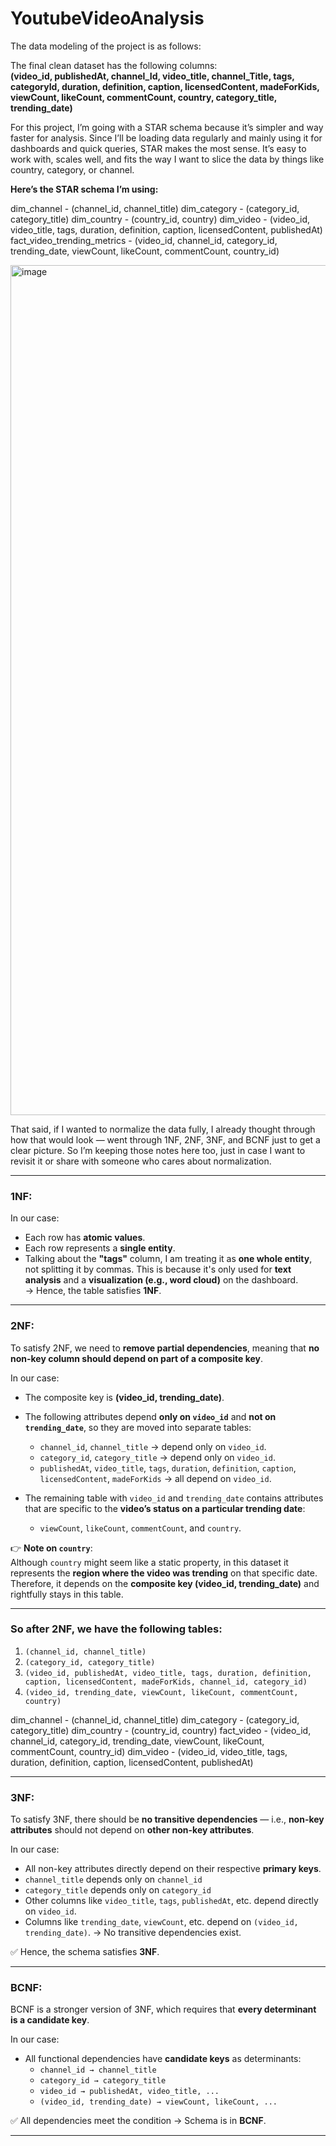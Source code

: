 # YoutubeVideoAnalysis

The data modeling of the project is as follows:

The final clean dataset has the following columns:  
**(video_id, publishedAt, channel_Id, video_title, channel_Title, tags, categoryId, duration, definition, caption, licensedContent, madeForKids, viewCount, likeCount, commentCount, country, category_title, trending_date)**

For this project, I’m going with a STAR schema because it’s simpler and way faster for analysis. Since I’ll be loading data regularly and mainly using it for dashboards and quick queries, STAR makes the most sense. It’s easy to work with, scales well, and fits the way I want to slice the data by things like country, category, or channel.

**Here’s the STAR schema I’m using:**

dim_channel - (channel_id, channel_title)
dim_category - (category_id, category_title)
dim_country - (country_id, country)
dim_video - (video_id, video_title, tags, duration, definition, caption, licensedContent, publishedAt)
fact_video_trending_metrics - (video_id, channel_id, category_id, trending_date, viewCount, likeCount, commentCount, country_id)

<img width="3304" height="1360" alt="image" src="https://github.com/user-attachments/assets/5d2354d4-6967-438e-97db-d4aec02b8fce" />


That said, if I wanted to normalize the data fully, I already thought through how that would look — went through 1NF, 2NF, 3NF, and BCNF just to get a clear picture. So I’m keeping those notes here too, just in case I want to revisit it or share with someone who cares about normalization.

---

### 1NF:

In our case:
- Each row has **atomic values**.
- Each row represents a **single entity**.
- Talking about the **"tags"** column, I am treating it as **one whole entity**, not splitting it by commas. This is because it's only used for **text analysis** and a **visualization (e.g., word cloud)** on the dashboard.  
→ Hence, the table satisfies **1NF**.

---

### 2NF:

To satisfy 2NF, we need to **remove partial dependencies**, meaning that **no non-key column should depend on part of a composite key**.

In our case:
- The composite key is **(video_id, trending_date)**.
- The following attributes depend **only on `video_id`** and **not on `trending_date`**, so they are moved into separate tables:

  - `channel_id`, `channel_title` → depend only on `video_id`.
  - `category_id`, `category_title` → depend only on `video_id`.
  - `publishedAt`, `video_title`, `tags`, `duration`, `definition`, `caption`, `licensedContent`, `madeForKids` → all depend on `video_id`.

- The remaining table with `video_id` and `trending_date` contains attributes that are specific to the **video’s status on a particular trending date**:
  - `viewCount`, `likeCount`, `commentCount`, and `country`.

👉 **Note on `country`**:  
Although `country` might seem like a static property, in this dataset it represents the **region where the video was trending** on that specific date. Therefore, it depends on the **composite key (video_id, trending_date)** and rightfully stays in this table.

---

### So after 2NF, we have the following tables:

1. `(channel_id, channel_title)`  
2. `(category_id, category_title)`  
3. `(video_id, publishedAt, video_title, tags, duration, definition, caption, licensedContent, madeForKids, channel_id, category_id)`  
4. `(video_id, trending_date, viewCount, likeCount, commentCount, country)`

dim_channel - (channel_id, channel_title)
dim_category - (category_id, category_title)
dim_country - (country_id, country)
fact_video - (video_id, channel_id, category_id, trending_date, viewCount, likeCount, commentCount, country_id)
dim_video - (video_id, video_title, tags, duration, definition, caption, licensedContent, publishedAt)

---

### 3NF:

To satisfy 3NF, there should be **no transitive dependencies** — i.e., **non-key attributes** should not depend on **other non-key attributes**.

In our case:
- All non-key attributes directly depend on their respective **primary keys**.
- `channel_title` depends only on `channel_id`  
- `category_title` depends only on `category_id`  
- Other columns like `video_title`, `tags`, `publishedAt`, etc. depend directly on `video_id`.
- Columns like  `trending_date`, `viewCount`, etc. depend on `(video_id, trending_date)`.
→ No transitive dependencies exist.

✅ Hence, the schema satisfies **3NF**.

---

### BCNF:

BCNF is a stronger version of 3NF, which requires that **every determinant is a candidate key**.

In our case:
- All functional dependencies have **candidate keys** as determinants:
  - `channel_id → channel_title`
  - `category_id → category_title`
  - `video_id → publishedAt, video_title, ...`
  - `(video_id, trending_date) → viewCount, likeCount, ...`

✅ All dependencies meet the condition → Schema is in **BCNF**.

---
